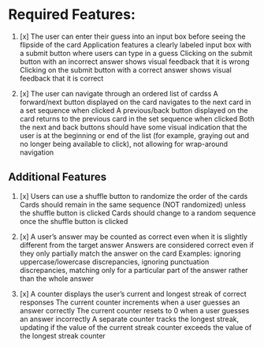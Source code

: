 # Required Features:

1. [x] The user can enter their guess into an input box before seeing the flipside of the card
        Application features a clearly labeled input box with a submit button where users can type in a guess
        Clicking on the submit button with an incorrect answer shows visual feedback that it is wrong
        Clicking on the submit button with a correct answer shows visual feedback that it is correct

2. [x] The user can navigate through an ordered list of cardss
        A forward/next button displayed on the card navigates to the next card in a set sequence when clicked
        A previous/back button displayed on the card returns to the previous card in the set sequence when clicked
        Both the next and back buttons should have some visual indication that the user is at the beginning or end of the list (for example, graying out and no longer being available to click), not allowing for wrap-around navigation

## Additional Features
1. [x] Users can use a shuffle button to randomize the order of the cards
        Cards should remain in the same sequence (NOT randomized) unless the shuffle button is clicked
        Cards should change to a random sequence once the shuffle button is clicked

2. [x] A user’s answer may be counted as correct even when it is slightly different from the target answer
        Answers are considered correct even if they only partially match the answer on the card
        Examples: ignoring uppercase/lowercase discrepancies, ignoring punctuation discrepancies, matching only for a particular part of the answer rather than the whole answer

3. [x] A counter displays the user’s current and longest streak of correct responses
        The current counter increments when a user guesses an answer correctly
        The current counter resets to 0 when a user guesses an answer incorrectly
        A separate counter tracks the longest streak, updating if the value of the current streak counter exceeds the value of the longest streak counter
